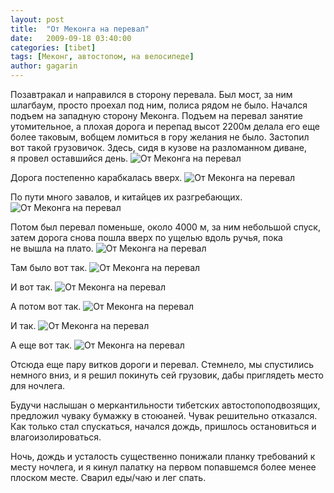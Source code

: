 ```yaml
---
layout: post
title:  "От Меконга на перевал"
date:   2009-09-18 03:40:00
categories: [tibet]
tags: [Меконг, автостопом, на велосипеде]
author: gagarin
---
```



Позавтракал и&#160;направился в&#160;сторону перевала. Был мост, за&#160;ним шлагбаум, просто проехал под ним, полиса рядом не&#160;было. Начался подъем на&#160;западную сторону Меконга. Подъем на&#160;перевал занятие утомительное, а&#160;плохая дорога и&#160;перепад высот 2200м делала его еще более таковым, вобщем ломиться в&#160;гору желания не&#160;было.
Застопил вот такой грузовичок. Здесь, сидя в&#160;кузове на&#160;разломанном диване, я&#160;провел оставшийся день.
![От Меконга на перевал](ot-mekonga-na-pereval.jpg)   

Дорога постепенно карабкалась вверх.
![От Меконга на перевал](ot-mekonga-na-pereval-2.jpg)   

По&#160;пути много завалов, и&#160;китайцев их&#160;разгребающих.
![От Меконга на перевал](ot-mekonga-na-pereval-3.jpg)   

Потом был перевал поменьше, около 4000&#160;м, за&#160;ним небольшой спуск, затем дорога снова пошла вверх по&#160;ущелью вдоль ручья, пока не&#160;вышла на&#160;плато.
![От Меконга на перевал](ot-mekonga-na-pereval-4.jpg)   

Там было вот так.
![От Меконга на перевал](ot-mekonga-na-pereval-5.jpg)   

И&#160;вот так.
![От Меконга на перевал](ot-mekonga-na-pereval-6.jpg)   

А&#160;потом вот так.
![От Меконга на перевал](ot-mekonga-na-pereval-7.jpg)   

И&#160;так.
![От Меконга на перевал](ot-mekonga-na-pereval-8.jpg)   

А&#160;еще вот так.
![От Меконга на перевал](ot-mekonga-na-pereval-9.jpg)   

Отсюда еще пару витков дороги и перевал. Стемнело, мы спустились немного вниз, и я решил покинуть сей грузовик, дабы приглядеть место для ночлега.

Будучи наслышан о меркантильности тибетских автостопоподвозящих, предложил чуваку бумажку в стоюаней. Чувак решительно отказался. Как только стал спускаться, начался дождь, пришлось остановиться и влагоизолироваться.

Ночь, дождь и усталость существенно понижали планку требований к месту ночлега, и я кинул палатку на первом попавшемся более менее плоском месте. Сварил еды/чаю и лег спать.

  [1]: /ot-mekonga-na-pereval/img-3180-thumb.jpg
  [2]: /ot-mekonga-na-pereval/img-3180.jpg
  [3]: /ot-mekonga-na-pereval/img-3182-thumb.jpg
  [4]: /ot-mekonga-na-pereval/img-3182.jpg
  [5]: /ot-mekonga-na-pereval/img-3186-thumb.jpg
  [6]: /ot-mekonga-na-pereval/img-3186.jpg
  [7]: /ot-mekonga-na-pereval/img-3198-thumb.jpg
  [8]: /ot-mekonga-na-pereval/img-3198.jpg
  [9]: /ot-mekonga-na-pereval/img-3192-thumb.jpg
  [10]: /ot-mekonga-na-pereval/img-3192.jpg
  [11]: /ot-mekonga-na-pereval/img-3199-thumb.jpg
  [12]: /ot-mekonga-na-pereval/img-3199.jpg
  [13]: /ot-mekonga-na-pereval/img-3201-thumb.jpg
  [14]: /ot-mekonga-na-pereval/img-3201.jpg
  [15]: /ot-mekonga-na-pereval/img-3235-thumb.jpg
  [16]: /ot-mekonga-na-pereval/img-3235.jpg
  [17]: /ot-mekonga-na-pereval/img-3243-thumb.jpg
  [18]: /ot-mekonga-na-pereval/img-3243.jpg

